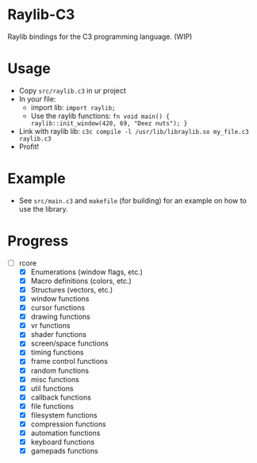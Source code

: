 # Raylib-C3

Raylib bindings for the C3 programming language. (WIP)

# Usage

- Copy `src/raylib.c3` in ur project
- In your file:
    - import lib: `import raylib;`
    - Use the raylib functions: ```fn void main() {
    raylib::init_window(420, 69, "Deez nuts");
    }```
- Link with raylib lib: ```c3c compile -l /usr/lib/libraylib.so my_file.c3 raylib.c3```
- Profit!

# Example

- See `src/main.c3` and `makefile` (for building) for an example on how to use the library.

# Progress

- [ ] rcore
    - [x] Enumerations (window flags, etc.)
    - [x] Macro definitions (colors, etc.)
    - [x] Structures (vectors, etc.)
    - [x] window functions
    - [x] cursor functions
    - [x] drawing functions
    - [x] vr functions 
    - [x] shader functions 
    - [x] screen/space functions
    - [x] timing functions
    - [x] frame control functions
    - [x] random functions  
    - [x] misc functions
    - [x] util functions
    - [x] callback functions
    - [x] file functions
    - [x] filesystem functions
    - [x] compression functions
    - [x] automation functions
    - [x] keyboard functions
    - [x] gamepads functions
